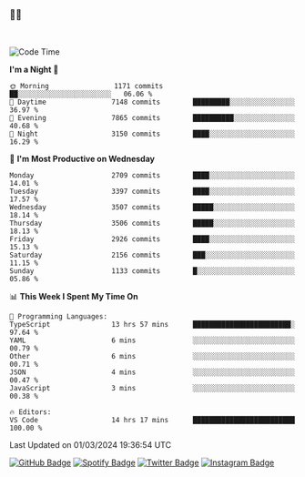 ### 🤙🍺

<!-- <a href="https://github-readme-stats.vercel.app/api?username=hzak2xx&count_private=true&show_icons=true&theme=dracula">
  <img align="center" src="https://github-readme-stats.vercel.app/api?username=hzak2xx&count_private=true&show_icons=true&theme=dracula" />
</a>
</br> -->
</br>

<!--START_SECTION:waka-->
![Code Time](http://img.shields.io/badge/Code%20Time-3%2C129%20hrs%2049%20mins-blue)

**I'm a Night 🦉** 

```text
🌞 Morning                1171 commits        ██░░░░░░░░░░░░░░░░░░░░░░░   06.06 % 
🌆 Daytime                7148 commits        █████████░░░░░░░░░░░░░░░░   36.97 % 
🌃 Evening                7865 commits        ██████████░░░░░░░░░░░░░░░   40.68 % 
🌙 Night                  3150 commits        ████░░░░░░░░░░░░░░░░░░░░░   16.29 % 
```
📅 **I'm Most Productive on Wednesday** 

```text
Monday                   2709 commits        ████░░░░░░░░░░░░░░░░░░░░░   14.01 % 
Tuesday                  3397 commits        ████░░░░░░░░░░░░░░░░░░░░░   17.57 % 
Wednesday                3507 commits        █████░░░░░░░░░░░░░░░░░░░░   18.14 % 
Thursday                 3506 commits        █████░░░░░░░░░░░░░░░░░░░░   18.13 % 
Friday                   2926 commits        ████░░░░░░░░░░░░░░░░░░░░░   15.13 % 
Saturday                 2156 commits        ███░░░░░░░░░░░░░░░░░░░░░░   11.15 % 
Sunday                   1133 commits        █░░░░░░░░░░░░░░░░░░░░░░░░   05.86 % 
```


📊 **This Week I Spent My Time On** 

```text
💬 Programming Languages: 
TypeScript               13 hrs 57 mins      ████████████████████████░   97.64 % 
YAML                     6 mins              ░░░░░░░░░░░░░░░░░░░░░░░░░   00.79 % 
Other                    6 mins              ░░░░░░░░░░░░░░░░░░░░░░░░░   00.71 % 
JSON                     4 mins              ░░░░░░░░░░░░░░░░░░░░░░░░░   00.47 % 
JavaScript               3 mins              ░░░░░░░░░░░░░░░░░░░░░░░░░   00.38 % 

🔥 Editors: 
VS Code                  14 hrs 17 mins      █████████████████████████   100.00 % 
```


 Last Updated on 01/03/2024 19:36:54 UTC
<!--END_SECTION:waka-->

[![GitHub Badge](https://img.shields.io/badge/GitHub-100000?style=for-the-badge&logo=github&logoColor=white)](https://github.com/hzak2xx)
[![Spotify Badge](https://img.shields.io/badge/Spotify-1ED760?&style=for-the-badge&logo=spotify&logoColor=white)](https://open.spotify.com/user/uf90s6sbbh75a1mt44clkhkvf)
[![Twitter Badge](https://img.shields.io/badge/Twitter-1DA1F2?style=for-the-badge&logo=twitter&logoColor=white)](https://twitter.com/hzak2xx)
[![Instagram Badge](https://img.shields.io/badge/Instagram-E4405F?style=for-the-badge&logo=instagram&logoColor=white)](https://www.instagram.com/hzak2xx/)
